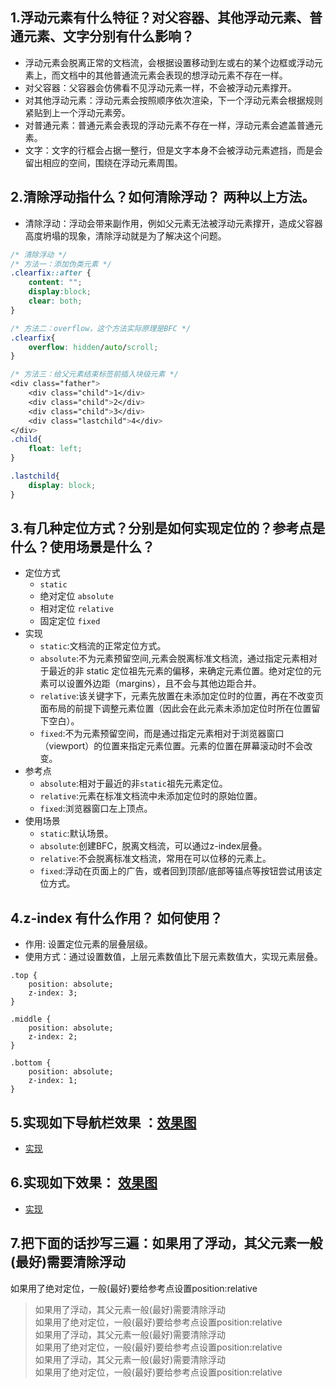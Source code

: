 ## 1.浮动元素有什么特征？对父容器、其他浮动元素、普通元素、文字分别有什么影响？
+ 浮动元素会脱离正常的文档流，会根据设置移动到左或右的某个边框或浮动元素上，而文档中的其他普通流元素会表现的想浮动元素不存在一样。
+ 对父容器：父容器会仿佛看不见浮动元素一样，不会被浮动元素撑开。
+ 对其他浮动元素：浮动元素会按照顺序依次渲染，下一个浮动元素会根据规则紧贴到上一个浮动元素旁。
+ 对普通元素：普通元素会表现的浮动元素不存在一样，浮动元素会遮盖普通元素。
+ 文字：文字的行框会占据一整行，但是文字本身不会被浮动元素遮挡，而是会留出相应的空间，围绕在浮动元素周围。


## 2.清除浮动指什么？如何清除浮动？ 两种以上方法。
+ 清除浮动：浮动会带来副作用，例如父元素无法被浮动元素撑开，造成父容器高度坍塌的现象，清除浮动就是为了解决这个问题。  
```css
/* 清除浮动 */
/* 方法一：添加伪类元素 */
.clearfix::after {
    content: "";
    display:block; 
    clear: both;
}

/* 方法二：overflow，这个方法实际原理是BFC */
.clearfix{
    overflow: hidden/auto/scroll;
}

/* 方法三：给父元素结束标签前插入块级元素 */
<div class="father">
    <div class="child">1</div>
    <div class="child">2</div>
    <div class="child">3</div>
    <div class="lastchild">4</div>
</div>
.child{
    float: left;
}

.lastchild{
    display: block;
}
```




## 3.有几种定位方式？分别是如何实现定位的？参考点是什么？使用场景是什么？

+ 定位方式
    + `static`
    + 绝对定位 `absolute`
    + 相对定位 `relative`
    + 固定定位 `fixed`
+ 实现
    + `static`:文档流的正常定位方式。
    + `absolute`:不为元素预留空间,元素会脱离标准文档流，通过指定元素相对于最近的非 static 定位祖先元素的偏移，来确定元素位置。绝对定位的元素可以设置外边距（margins），且不会与其他边距合并。
    + `relative`:该关键字下，元素先放置在未添加定位时的位置，再在不改变页面布局的前提下调整元素位置（因此会在此元素未添加定位时所在位置留下空白）。
    + `fixed`:不为元素预留空间，而是通过指定元素相对于浏览器窗口（viewport）的位置来指定元素位置。元素的位置在屏幕滚动时不会改变。
+ 参考点
    + `absolute`:相对于最近的非`static`祖先元素定位。
    + `relative`:元素在标准文档流中未添加定位时的原始位置。
    + `fixed`:浏览器窗口左上顶点。
+ 使用场景
    + `static`:默认场景。
    + `absolute`:创建BFC，脱离文档流，可以通过z-index层叠。
    + `relative`:不会脱离标准文档流，常用在可以位移的元素上。
    + `fixed`:浮动在页面上的广告，或者回到顶部/底部等锚点等按钮尝试用该定位方式。

## 4.z-index 有什么作用？ 如何使用？
+ 作用: 设置定位元素的层叠层级。
+ 使用方式：通过设置数值，上层元素数值比下层元素数值大，实现元素层叠。
```
.top {
    position: absolute;
    z-index: 3;
}

.middle {
    position: absolute;
    z-index: 2;
}

.bottom {
    position: absolute;
    z-index: 1;
}
```


## 5.实现如下导航栏效果 ：[效果图](http://book.jirengu.com/jrg-team/frontend-knowledge-ppt/code/hunger-ui/navigation.html)

+ [实现](http://js.jirengu.com/fibusavaro/4/edit)


## 6.实现如下效果：  [效果图](http://book.jirengu.com/jrg-team/frontend-knowledge-ppt/code/hunger-ui/alert.html)

+ [实现](http://js.jirengu.com/fibusavaro/4/edit)



## 7.把下面的话抄写三遍：如果用了浮动，其父元素一般(最好)需要清除浮动
如果用了绝对定位，一般(最好)要给参考点设置position:relative

>如果用了浮动，其父元素一般(最好)需要清除浮动   
如果用了绝对定位，一般(最好)要给参考点设置position:relative     
>如果用了浮动，其父元素一般(最好)需要清除浮动       
如果用了绝对定位，一般(最好)要给参考点设置position:relative     
>如果用了浮动，其父元素一般(最好)需要清除浮动       
如果用了绝对定位，一般(最好)要给参考点设置position:relative
